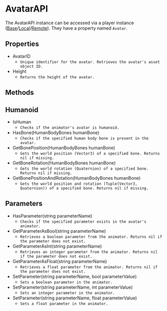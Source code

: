 # AvatarAPI

The AvatarAPI instance can be accessed via a player
instance ([Base](./player-api-base.md)/[Local](./player-api-local.md)/[Remote](./player-api-remote.md)). They have a
property named `Avatar`.

## **Properties**

- AvatarID
  - `Unique identifier for the avatar. Retrieves the avatar's asset object ID.`
- Height
  - `Returns the height of the avatar.`

## **Methods**

## Humanoid
- IsHuman
  - `Checks if the animator's avatar is humanoid.`
- HasBone(HumanBodyBones humanBone)
  - `Checks if the specified human body bone is present in the avatar.`
- GetBonePosition(HumanBodyBones humanBone)
  - `Gets the world position (Vector3) of a specified bone. Returns nil if missing.`
- GetBoneRotation(HumanBodyBones humanBone)
  - `Gets the world rotation (Quaternion) of a specified bone. Returns nil if missing.`
- GetBonePositionAndRotation(HumanBodyBones humanBone)
  - `Gets the world position and rotation (Tuple(Vector3, Quaternion)) of a specified bone. Returns nil if missing.`

## Parameters
- HasParameter(string parameterName)
  - `Checks if the specified parameter exists in the avatar's animator.`
- GetParameterAsBool(string parameterName)
  - `Retrieves a boolean parameter from the animator. Returns nil if the parameter does not exist.`
- GetParameterAsInt(string parameterName)
  - `Retrieves an integer parameter from the animator. Returns nil if the parameter does not exist.`
- GetParameterAsFloat(string parameterName)
  - `Retrieves a float parameter from the animator. Returns nil if the parameter does not exist.`
- SetParameter(string parameterName, bool parameterValue)
  - `Sets a boolean parameter in the animator.`
- SetParameter(string parameterName, int parameterValue)
  - `Sets an integer parameter in the animator.`
- SetParameter(string parameterName, float parameterValue)
  - `Sets a float parameter in the animator.`
